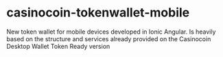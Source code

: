 # casinocoin-tokenwallet-mobile

New token wallet for mobile devices developed in Ionic Angular.
Is heavily based on the structure and services already provided on the Casinocoin Desktop Wallet Token Ready version
